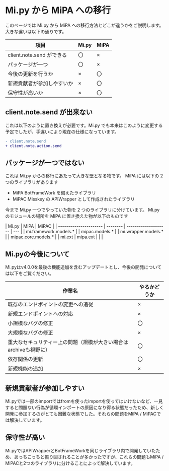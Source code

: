 # Mi.py から MiPA への移行

このページでは Mi.py から MiPA への移行方法とどこが違うかをご説明します。大きな違いは以下の通りです。

| 項目                       | Mi.py | MiPA |
| -------------------------- | ----- | ---- |
| client.note.send ができる  | 〇    | ×    |
| パッケージが一つ           | 〇    | ×    |
| 今後の更新を行うか         | ×     | 〇   |
| 新規貢献者が参加しやすいか | ×     | 〇   |
| 保守性が高いか             | ×     | 〇   |

## client.note.send が出来ない

これは以下のように置き換えが必要です。Mi.py でも本来はこのように変更する予定でしたが、手違いにより現在の仕様になっています。

```diff
- client.note.send
+ client.note.action.send
```

## パッケージが一つではない

これは Mi.py からの移行にあたって大きな壁となる物です。
MiPA には以下の 2 つのライブラリがあります

- MiPA
  BotFrameWork を備えたライブラリ
- MiPAC
  Misskey の APIWrapper として作成されたライブラリ

今まで Mi.py 一つでやっていた物を 2 つのライブラリに分けています。
Mi.py のモジュールの場所を MiPA に置き換えた物が以下のものです

| Mi.py                  | MiPA     | MiPAC                |
| ---------------------- | -------- | -------------------- | --- |
| mi.framework.models.\* |          | mipac.models.\*      |
| mi.wrapper.models.\*   |          | mipac.core.models.\* |
| mi.ext                 | mipa.ext |                      |     |


## Mi.pyの今後について

Mi.pyはv4.0.0を最後の機能追加を含むアップデートとし、今後の開発については以下をご覧ください。

|作業名|やるかどうか|
|---|---|
|既存のエンドポイントの変更への追従|×|
|新規エンドポイントへの対応|×|
|小規模なバグの修正|〇|
|大規模なバグの修正|×|
|重大なセキュリティー上の問題（規模が大きい場合はarchiveも視野に）|〇|
|依存関係の更新|〇|
|新規機能の追加|×|

## 新規貢献者が参加しやすい

Mi.pyでは一部のimportではfromを使ったimportを使ってはいけないなど、一見すると問題ない行為が循環インポートの原因になり得る状態だったため、新しく開発に参加するのがとても困難な状態でした。それらの問題をMiPA / MiPACでは解決しています。

## 保守性が高い

Mi.pyではAPIWrapperとBotFrameWorkを同じライブラリ内で開発していたため、あっちこっちと振り回されることが多かったですが、これらの問題もMiPA / MiPACと2つのライブラリに分けることによって解決しています。